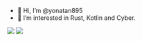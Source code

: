 - 👋 Hi, I’m @yonatan895
- 👀 I’m interested in Rust, Kotlin and Cyber.


<!---
yonatan895/yonatan895 is a ✨ special ✨ repository because its `README.md` (this file) appears on your GitHub profile.
You can click the Preview link to take a look at your changes.
--->

![](https://raw.githubusercontent.com/yonatan895/github-stats/master/generated/overview.svg#gh-dark-mode-only)
![](https://raw.githubusercontent.com/yonatan895/github-stats/master/generated/overview.svg#gh-light-mode-only)

